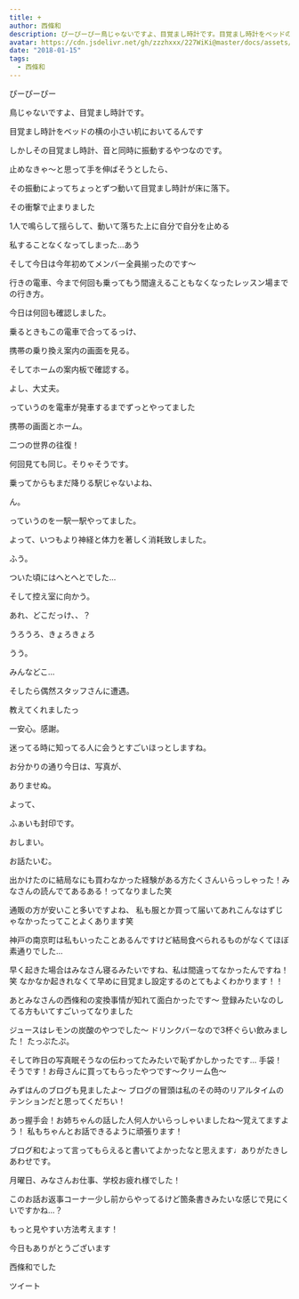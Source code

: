 ```yaml
---
title: +
author: 西條和
description: ぴーぴーぴー鳥じゃないですよ、目覚まし時計です。目覚まし時計をベッドの横の小さい机においてるんですしかしその目覚まし時計、音と同時に振動するやつなのです。止めなきゃ〜...
avatar: https://cdn.jsdelivr.net/gh/zzzhxxx/227WiKi@master/docs/assets/photo/avatar/nagomi.jpg
date: "2018-01-15"
tags:
  - 西條和
---
```








ぴーぴーぴー





鳥じゃないですよ、目覚まし時計です。






目覚まし時計をベッドの横の小さい机においてるんです





しかしその目覚まし時計、音と同時に振動するやつなのです。






止めなきゃ〜と思って手を伸ばそうとしたら、






その振動によってちょっとずつ動いて目覚まし時計が床に落下。





その衝撃で止まりました






1人で鳴らして揺らして、動いて落ちた上に自分で自分を止める






私することなくなってしまった…あう











そして今日は今年初めてメンバー全員揃ったのです〜









行きの電車、今まで何回も乗ってもう間違えることもなくなったレッスン場までの行き方。







今日は何回も確認しました。






乗るときもこの電車で合ってるっけ、







携帯の乗り換え案内の画面を見る。



そしてホームの案内板で確認する。



よし、大丈夫。





っていうのを電車が発車するまでずっとやってました




携帯の画面とホーム。





二つの世界の往復！

何回見ても同じ。そりゃそうです。







乗ってからもまだ降りる駅じゃないよね、




ん。




っていうのを一駅一駅やってました。







よって、いつもより神経と体力を著しく消耗致しました。





ふう。



ついた頃にはへとへとでした…






そして控え室に向かう。








あれ、どこだっけ、、？






うろうろ、きょろきょろ



うう。



みんなどこ…








そしたら偶然スタッフさんに遭遇。


教えてくれましたっ





一安心。感謝。




迷ってる時に知ってる人に会うとすごいほっとしますね。










お分かりの通り今日は、写真が、



ありませぬ。









よって、


ふぁいも封印です。










おしまい。






お話たいむ。





出かけたのに結局なにも買わなかった経験がある方たくさんいらっしゃった！みなさんの読んでてあるある！ってなりました笑




通販の方が安いこと多いですよね、
私も服とか買って届いてあれこんなはずじゃなかったってことよくあります笑




神戸の南京町は私もいったことあるんですけど結局食べられるものがなくてほぼ素通りでした…





早く起きた場合はみなさん寝るみたいですね、私は間違ってなかったんですね！笑
なかなか起きれなくて早めに目覚まし設定するのとてもよくわかります！！



あとみなさんの西條和の変換事情が知れて面白かったです〜
登録みたいなのしてる方もいてすごいってなりました



ジュースはレモンの炭酸のやつでした〜
ドリンクバーなので3杯ぐらい飲みました！
たっぷたぷ。



そして昨日の写真眠そうなの伝わってたみたいで恥ずかしかったです…
手袋！そうです！お母さんに買ってもらったやつです〜クリーム色〜



みずはんのブログも見ましたよ〜
ブログの冒頭は私のその時のリアルタイムのテンションだと思ってくだちい！



あっ握手会！お姉ちゃんの話した人何人かいらっしゃいましたね〜覚えてますよう！
私もちゃんとお話できるように頑張ります！



ブログ和むよって言ってもらえると書いてよかったなと思えます♩ありがたきしあわせです。






月曜日、みなさんお仕事、学校お疲れ様でした！






このお話お返事コーナー少し前からやってるけど箇条書きみたいな感じで見にくいですかね…？


もっと見やすい方法考えます！





今日もありがとうございます




西條和でした


ツイート



